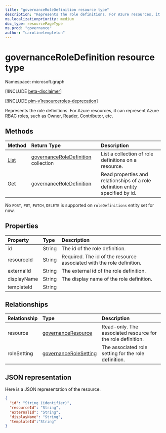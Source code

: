```yaml
---
title: "governanceRoleDefinition resource type"
description: "Represents the role definitions. For Azure resources, it can represent Azure RBAC roles, such as Owner, Reader, Contributor, etc."
ms.localizationpriority: medium
doc_type: resourcePageType
ms.prod: "governance"
author: "carolinetempleton"
---
```


# governanceRoleDefinition resource type

Namespace: microsoft.graph

[!INCLUDE [beta-disclaimer](../../includes/beta-disclaimer.md)]

[!INCLUDE [pim-v1resourceroles-deprecation](../../includes/pim-v1resourceroles-deprecation.md)]


Represents the role definitions. For Azure resources, it can represent Azure RBAC roles, such as Owner, Reader, Contributor, etc.


## Methods

| Method		  | Return Type	|Description|
|:---------------|:--------|:--------|
|[List](../api/governanceroledefinition-list.md) | [governanceRoleDefinition](../resources/governanceroledefinition.md) collection |List a collection of role definitions on a resource.|
|[Get](../api/governanceroledefinition-get.md) | [governanceRoleDefinition](../resources/governanceroledefinition.md) |Read properties and relationships of a role definition entity specified by id.|

No `POST`, `PUT`, `PATCH`, `DELETE` is supported on `roleDefinitions` entity set for now.

## Properties
| Property    | Type   | Description                                                           |
|:------------|:-------|:----------------------------------------------------------------------|
| id          | String | The id of the role definition.                                        |
| resourceId  | String | Required. The id of the resource associated with the role definition. |
| externalId  | String | The external id of the role definition.                               |
| displayName | String | The display name of the role definition.                              |
| templateId  | String |                                                                       |

## Relationships
| Relationship | Type	|Description|
|:---------------|:--------|:----------|
|resource|[governanceResource](../resources/governanceresource.md)|Read-only. The associated resource for the role definition.|
|roleSetting|[governanceRoleSetting](../resources/governancerolesetting.md)|The associated role setting for the role definition.|

## JSON representation

Here is a JSON representation of the resource.

<!-- {
  "blockType": "resource",
  "keyProperty": "id",
  "optionalProperties": [

  ],
  "@odata.type": "microsoft.graph.governanceRoleDefinition"
}-->

```json
{
  "id": "String (identifier)",
  "resourceId": "String",
  "externalId": "String",
  "displayName": "String",
  "templateId":"String"
}

```

<!-- uuid: 8fcb5dbc-d5aa-4681-8e31-b001d5168d79
2015-10-25 14:57:30 UTC -->
<!--
{
  "type": "#page.annotation",
  "description": "governanceRoleDefinition",
  "keywords": "",
  "section": "documentation",
  "tocPath": "",
  "suppressions": []
}
-->


